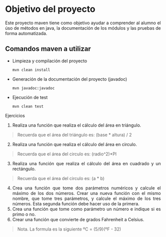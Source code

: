 <div align="justify">

# Objetivo del proyecto

Este proyecto maven tiene como objetivo ayudar
a comprender al alumno el úso de métodos en java,
la documentación de los módulos y las pruebas de forma
automatizada.

## Comandos maven a utilizar

- Limpieza y compilación del proyecto

    ```console
    mvn clean install
    ```

- Generación de la documentación del proyecto (javadoc)

    ```console
    mvn javadoc:javadoc 
    ```
- Ejecución de test

    ```console
    mvn clean test
    ``` 
Ejercicios
1. Realiza una función que realiza el cálculo del área en triángulo.
  > Recuerda que el área del triángulo es: (base * altura) / 2
2. Realiza una función que realiza el cálculo del área en circulo.
> Recuerda que el área del circulo es:  (radio^2)*PI
3. Realiza una función que realiza el cálculo del área en cuadrado y un rectángulo.
> Recuerda que el área del circulo es:  (a * b)
4. Crea una función que tome dos parámetros numéricos y calcule el máximo de los dos números. Crear una nueva función
con el mismo nombre, que tome tres parámetros, y calcule el máximo de los tres números. Esta segunda función debe hacer uso de la primera.
5. Crea una función que tome como parámetro un número e indique si es primo o no.
6. Crear una función que convierte de grados Fahrenheit a Celsius.
> Nota. La formula es la siguiente ºC = (5/9)(ºF - 32)


</div>